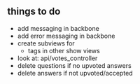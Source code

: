 things to do
----
- add messaging in backbone
- add error messaging in backbone
- create subviews for
  - tags in other show views
- look at: api/votes_controller
- delete questions if no upvoted answers
- delete answers if not upvoted/accepted
